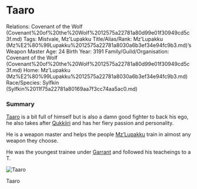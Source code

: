 # Taaro

Relations: Covenant of the Wolf (Covenant%20of%20the%20Wolf%2012575a22781a80d99e01f30949cd5c3f.md) 
Tags: Mistvale, Mz'Lupakku
Title/Alias/Rank: Mz’Lupakku (Mz%E2%80%99Lupakku%2012575a22781a8030a6b3ef34e94fc9b3.md)’s Weapon Master
Age: 24
Birth Year: 3191
Family/Guild/Organisation: Covenant of the Wolf (Covenant%20of%20the%20Wolf%2012575a22781a80d99e01f30949cd5c3f.md) 
Home: Mz’Lupakku (Mz%E2%80%99Lupakku%2012575a22781a8030a6b3ef34e94fc9b3.md) 
Race/Species: Sylfkin (Sylfkin%2011f75a22781a80169aa7f3cc74aa5ac0.md)

### Summary

[Taaro](Taaro%2013a75a22781a80839643deff96ca0023.md) is a bit full of himself but is also a damn good fighter to back his ego, he also takes after [Qukkiiri](Qukkiiri%2013a75a22781a807c9dd8c3db853ed222.md) and has her fiery passion and personality.

He is a weapon master and helps the people [Mz’Lupakku](Mz%E2%80%99Lupakku%2012575a22781a8030a6b3ef34e94fc9b3.md) train in almost any weapon they choose.

He was the youngest trainee under [Garrant](Garrant%2012675a22781a807f99dafeee9925d29f.md) and followed his teacheings to a T.

![Taaro](Untitled%20111.png)

Taaro